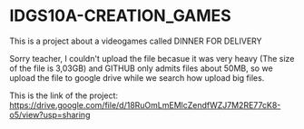# IDGS10A-CREATION_GAMES
This is a project about a videogames called DINNER FOR DELIVERY

Sorry teacher, I couldn't upload the file becasue it was very heavy (The size of the file is 3,03GB) and GITHUB only admits files about 50MB, so we upload the file to google drive while we search how upload big files.

This is the link of the project: https://drive.google.com/file/d/18RuOmLmEMlcZendfWZJ7M2RE77cK8-o5/view?usp=sharing
